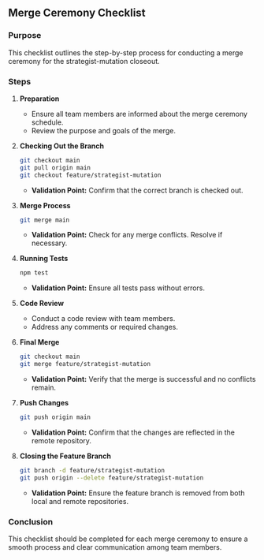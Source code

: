 ## Merge Ceremony Checklist

### Purpose
This checklist outlines the step-by-step process for conducting a merge ceremony for the strategist-mutation closeout.

### Steps

1. **Preparation**  
   - Ensure all team members are informed about the merge ceremony schedule.  
   - Review the purpose and goals of the merge.

2. **Checking Out the Branch**  
   ```bash  
   git checkout main  
   git pull origin main  
   git checkout feature/strategist-mutation  
   ```  
   - **Validation Point:** Confirm that the correct branch is checked out.

3. **Merge Process**  
   ```bash  
   git merge main  
   ```  
   - **Validation Point:** Check for any merge conflicts. Resolve if necessary.

4. **Running Tests**  
   ```bash  
   npm test  
   ```  
   - **Validation Point:** Ensure all tests pass without errors.

5. **Code Review**  
   - Conduct a code review with team members.  
   - Address any comments or required changes.

6. **Final Merge**  
   ```bash  
   git checkout main  
   git merge feature/strategist-mutation  
   ```  
   - **Validation Point:** Verify that the merge is successful and no conflicts remain.

7. **Push Changes**  
   ```bash  
   git push origin main  
   ```  
   - **Validation Point:** Confirm that the changes are reflected in the remote repository.

8. **Closing the Feature Branch**  
   ```bash  
   git branch -d feature/strategist-mutation  
   git push origin --delete feature/strategist-mutation  
   ```  
   - **Validation Point:** Ensure the feature branch is removed from both local and remote repositories.

### Conclusion
This checklist should be completed for each merge ceremony to ensure a smooth process and clear communication among team members.